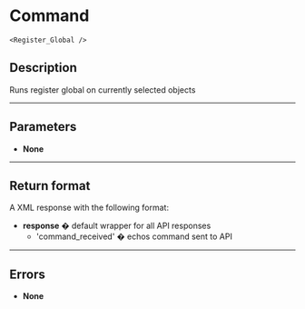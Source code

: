 # Command

    <Register_Global />

## Description

Runs register global on currently selected objects

***

## Parameters
- **None**

***

## Return format
A XML response with the following format:

- **response** � default wrapper for all API responses
    - 'command_received' � echos command sent to API

***

## Errors
- **None**
